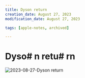 ```yaml
---
title: Dyson return
creation_date: August 27, 2023
modification_date: August 27, 2023

tags: [apple-notes, archived]

---
```



# Dyso# n retu# rn

![2023-08-27-Dyson return](images/2023-08-27-Dyson%20return.jpeg)

